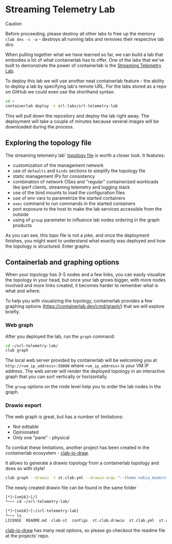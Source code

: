 # Streaming Telemetry Lab

> [!CAUTION]
> Before proceeding, please destroy all other labs to free up the memory  
> `clab des -c -a` - destroys all running labs and removes their respective lab dirs

When pulling together what we have learned so far, we can build a lab that embodies a lot of what containerlab has to offer. One of the labs that we've built to demonstrate the power of containerlab is the [Streaming Telemetry Lab](https://github.com/srl-labs/srl-telemetry-lab).

To deploy this lab we will use another neat containerlab feature - the ability to deploy a lab by specifying lab's remote URL. For the labs stored as a repo on GitHub we could even use the shorthand syntax:

```bash
cd ~
containerlab deploy -t srl-labs/srl-telemetry-lab
```

This will pull down the repository and deploy the lab right away.
The deployment will take a couple of minutes because several images will be downloaded during the process.

## Exploring the topology file

The streaming telemetry lab' [topology file](https://github.com/srl-labs/srl-telemetry-lab/blob/main/st.clab.yml) is worth a closer look. It features:

- customization of the management network
- use of `defaults` and `kinds` sections to simplify the topology file
- static management IPs for consistency
- combination of network OSes and "regular" containerized workloads like iperf clients, streaming telemetry and logging stack
- use of the bind mounts to load the configuration files
- use of env vars to parametrize the started containers
- `exec` command to run commands in the started containers
- port exposure to the host to make the lab services accessible from the outside
- using of `group` parameter to influence lab nodes ordering in the graph products

As you can see, this topo file is not a joke, and once the deployment finishes, you might want to understand what exactly was deployed and how the topology is structured. Enter graphs.

## Containerlab and graphing options

When your topology has 3-5 nodes and a few links, you can easily visualize the topology in your head, but once your lab grows bigger, with more nodes involved and more links created, it becomes harder to remember what is what and where.

To help you with visualizing the topology, containerlab provides a few graphing options (<https://containerlab.dev/cmd/graph/>) that we will explore briefly.

### Web graph

After you deployed the lab, run the `graph` command:

```bash
cd ~/srl-telemetry-lab/
clab graph
```

The local web server provided by containerlab will be welcoming you at `http://<vm_ip_address>:50080` where `<vm_ip_address>` is your VM IP address. The web server will render the deployed topology in an interactive graph that you can sort vertically or horizontally.

The `group` options on the node level help you to order the lab nodes in the graph.

### Drawio export

The web graph is great, but has a number of limitations:

- Not editable
- Opinionated
- Only one ”pane” - physical

To combat these limitations, another project has been created in the containerlab ecosystem - [clab-io-draw](https://github.com/srl-labs/clab-io-draw).

It allows to generate a drawio topology from a containerlab topology and does so with style!

```bash
clab graph --drawio -t st.clab.yml --drawio-args "--theme nokia_modern"
```
The newly created drawio file can be found in the same folder
```bash
[*]─[vm16]─[/]
└──> cd ~/srl-telemetry-lab/

[*]─[vm16]─[~/srl-telemetry-lab]
└──> ls
LICENSE  README.md  clab-st  configs  st.clab.drawio  st.clab.yml  st.clab.yml.annotations.json  streaming-telemetry.drawio  traffic.sh
```

[clab-io-draw](https://github.com/srl-labs/clab-io-draw) has many neat options, so please go checkout the readme file at the projects' repo.

### 
